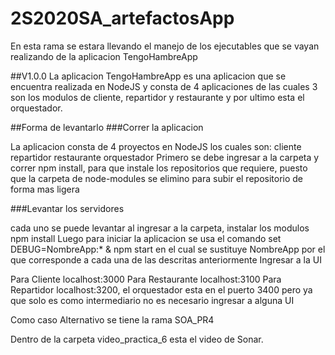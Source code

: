 # 2S2020SA_artefactosApp
En esta rama se estara llevando el manejo de los ejecutables que se vayan realizando de la aplicacion TengoHambreApp

##V1.0.0
La aplicacion TengoHambreApp es una aplicacion que se encuentra realizada en NodeJS y consta de 4 aplicaciones de las cuales 3 son los modulos de cliente, repartidor y restaurante y por ultimo esta el orquestador.

##Forma de levantarlo
###Correr la aplicacion

La aplicacion consta de 4 proyectos en NodeJS los cuales son: cliente repartidor restaurante orquestador Primero se debe ingresar a la carpeta y correr npm install, para que instale los repositorios que requiere, puesto que la carpeta de node-modules se elimino para subir el repositorio de forma mas ligera

###Levantar los servidores

cada uno se puede levantar al ingresar a la carpeta, instalar los modulos npm install Luego para iniciar la aplicacion se usa el comando set DEBUG=NombreApp:* & npm start en el cual se sustituye NombreApp por el que corresponde a cada una de las descritas anteriormente
Ingresar a la UI

Para Cliente localhost:3000 Para Restaurante localhost:3100 Para Repartidor localhost:3200, el orquestador esta en el puerto 3400 pero ya que solo es como intermediario no es necesario ingresar a alguna UI

Como caso Alternativo se tiene la rama SOA_PR4

Dentro de la carpeta video_practica_6 esta el video de Sonar.
